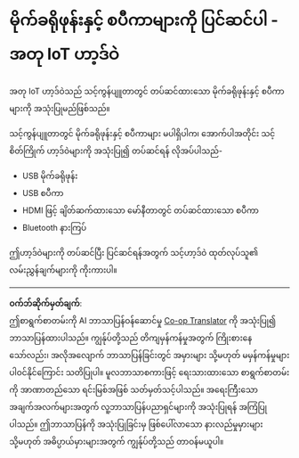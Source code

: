 <!--
CO_OP_TRANSLATOR_METADATA:
{
  "original_hash": "7a65ee743f916276a2848b8a9491feb7",
  "translation_date": "2025-08-28T16:26:06+00:00",
  "source_file": "6-consumer/lessons/1-speech-recognition/virtual-device-microphone.md",
  "language_code": "my"
}
-->
# မိုက်ခရိုဖုန်းနှင့် စပီကာများကို ပြင်ဆင်ပါ - အတု IoT ဟာ့ဒ်ဝဲ

အတု IoT ဟာ့ဒ်ဝဲသည် သင့်ကွန်ပျူတာတွင် တပ်ဆင်ထားသော မိုက်ခရိုဖုန်းနှင့် စပီကာများကို အသုံးပြုမည်ဖြစ်သည်။

သင့်ကွန်ပျူတာတွင် မိုက်ခရိုဖုန်းနှင့် စပီကာများ မပါရှိပါက၊ အောက်ပါအတိုင်း သင့်စိတ်ကြိုက် ဟာ့ဒ်ဝဲများကို အသုံးပြု၍ တပ်ဆင်ရန် လိုအပ်ပါသည်-

* USB မိုက်ခရိုဖုန်း  
* USB စပီကာ  
* HDMI ဖြင့် ချိတ်ဆက်ထားသော မော်နီတာတွင် တပ်ဆင်ထားသော စပီကာ  
* Bluetooth နားကြပ်  

ဤဟာ့ဒ်ဝဲများကို တပ်ဆင်ပြီး ပြင်ဆင်ရန်အတွက် သင့်ဟာ့ဒ်ဝဲ ထုတ်လုပ်သူ၏ လမ်းညွှန်ချက်များကို ကိုးကားပါ။

---

**ဝက်ဘ်ဆိုက်မှတ်ချက်**:  
ဤစာရွက်စာတမ်းကို AI ဘာသာပြန်ဝန်ဆောင်မှု [Co-op Translator](https://github.com/Azure/co-op-translator) ကို အသုံးပြု၍ ဘာသာပြန်ထားပါသည်။ ကျွန်ုပ်တို့သည် တိကျမှန်ကန်မှုအတွက် ကြိုးစားနေသော်လည်း၊ အလိုအလျောက် ဘာသာပြန်ခြင်းတွင် အမှားများ သို့မဟုတ် မမှန်ကန်မှုများ ပါဝင်နိုင်ကြောင်း သတိပြုပါ။ မူလဘာသာစကားဖြင့် ရေးသားထားသော စာရွက်စာတမ်းကို အာဏာတည်သော ရင်းမြစ်အဖြစ် သတ်မှတ်သင့်ပါသည်။ အရေးကြီးသော အချက်အလက်များအတွက် လူ့ဘာသာပြန်ပညာရှင်များကို အသုံးပြုရန် အကြံပြုပါသည်။ ဤဘာသာပြန်ကို အသုံးပြုခြင်းမှ ဖြစ်ပေါ်လာသော နားလည်မှုမှားများ သို့မဟုတ် အဓိပ္ပာယ်မှားများအတွက် ကျွန်ုပ်တို့သည် တာဝန်မယူပါ။